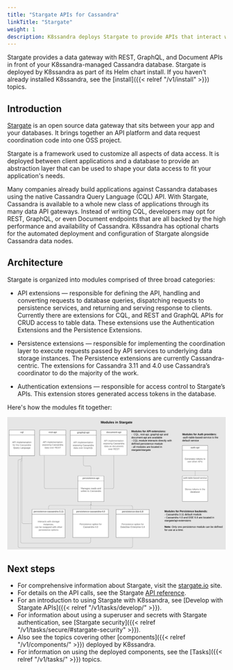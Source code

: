 ```yaml
---
title: "Stargate APIs for Cassandra"
linkTitle: "Stargate"
weight: 1
description: K8ssandra deploys Stargate to provide APIs that interact with Apache Cassandra&reg; databases.
---
```


Stargate provides a data gateway with REST, GraphQL, and Document APIs in front of your K8ssandra-managed Cassandra database. Stargate is deployed by K8ssandra as part of its Helm chart install. If you haven't already installed K8ssandra, see the [install]({{< relref "/v1/install" >}}) topics.

## Introduction

[Stargate](https://stargate.io) is an open source data gateway that sits between your app and your databases. It brings together an API platform and data request coordination code into one OSS project.

Stargate is a framework used to customize all aspects of data access. It is deployed between client applications and a database to provide an abstraction layer that can be used to shape your data access to fit your application's needs.

Many companies already build applications against Cassandra databases using the native Cassandra Query Language (CQL) API. With Stargate, Cassandra is available to a whole new class of applications through its many data API gateways. Instead of writing CQL, developers may opt for REST, GraphQL, or even Document endpoints that are all backed by the high performance and availability of Cassandra. K8ssandra has optional charts for the automated deployment and configuration of Stargate alongside Cassandra data nodes.

## Architecture

Stargate is organized into modules comprised of three broad categories:

* API extensions &mdash; responsible for defining the API, handling and converting requests to database queries, dispatching requests to persistence services, and returning and serving response to clients. Currently there are extensions for CQL, and REST and GraphQL APIs for CRUD access to table data. These extensions use the Authentication Extensions and the Persistence Extensions.

* Persistence extensions &mdash; responsible for implementing the coordination layer to execute requests passed by API services to underlying data storage instances. The Persistence extensions are currently Cassandra-centric. The extensions for Cassandra 3.11 and 4.0 use Cassandra’s coordinator to do the majority of the work.

* Authentication extensions &mdash; responsible for access control to Stargate’s APIs. This extension stores generated access tokens in the database.

Here's how the modules fit together:

![How the Stargate modules fit together](stargate-modules3.png)

## Next steps

* For comprehensive information about Stargate, visit the [stargate.io](https://stargate.io/) site.
* For details on the API calls, see the Stargate [API reference](https://stargate.io/docs/stargate/1.0/api.html).
* For an introduction to using Stargate with K8ssandra, see [Develop with Stargate APIs]({{< relref "/v1/tasks/develop/" >}}). 
* For information about using a superuser and secrets with Stargate authentication, see [Stargate security]({{< relref "/v1/tasks/secure/#stargate-security" >}}).
* Also see the topics covering other [components]({{< relref "/v1/components/" >}}) deployed by K8ssandra. 
* For information on using the deployed components, see the [Tasks]({{< relref "/v1/tasks/" >}}) topics.
